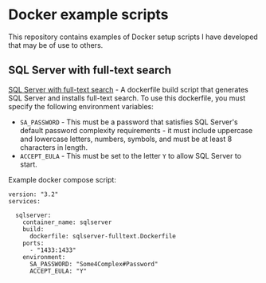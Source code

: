 # Docker example scripts
This repository contains examples of Docker setup scripts I have developed that may be of use to others.

## SQL Server with full-text search
[SQL Server with full-text search](sqlserver-fulltext/Dockerfile) - A dockerfile build script that generates SQL Server and installs full-text search.  To use this dockerfile, you must specify the following environment variables:
* `SA_PASSWORD` - This must be a password that satisfies SQL Server's default password complexity requirements - it must include uppercase and lowercase letters, numbers, symbols, and must be at least 8 characters in length.
* `ACCEPT_EULA` - This must be set to the letter `Y` to allow SQL Server to start.

Example docker compose script:

```
version: "3.2"
services:

  sqlserver:
    container_name: sqlserver
    build:
      dockerfile: sqlserver-fulltext.Dockerfile
    ports:
      - "1433:1433"
    environment:
      SA_PASSWORD: "Some4Complex#Password"
      ACCEPT_EULA: "Y"
```
